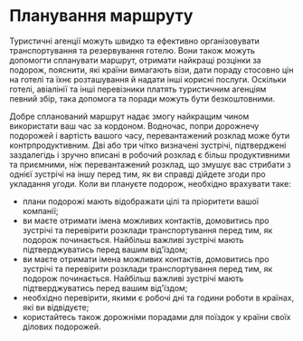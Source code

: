 # Планування маршруту

Туристичні агенції можуть швидко та ефективно організовувати транспортування та резервування готелю. Вони також можуть допомогти спланувати маршрут, отримати найкращі розцінки за подорож, пояснити, які країни вимагають візи, дати пораду стосовно цін на готелі та їхнє розташування й надати інші корисні послуги. Оскільки готелі, авіалінії та інші перевізники платять туристичним агенціям певний збір, така допомога та поради можуть бути безкоштовними.

Добре спланований маршрут надає змогу найкращим чином використати ваш час за кордоном. Водночас, попри дорожнечу подорожей і вартість вашого часу, перевантажений розклад може бути контрпродуктивним. Дві або три чітко визначені зустрічі, підтверджені заздалегідь і зручно вписані в робочий розклад є більш продуктивними та приємними, ніж перевантажений розклад, що змушує вас стрибати з однієї зустрічі на іншу перед тим, як ви справді дійдете згоди про укладання угоди. Коли ви плануєте подорож, необхідно врахувати таке: 
<ul type="disc">
<li>плани подорожі мають відображати цілі та пріоритети вашої компанії;</li>
<li>ви маєте отримати імена можливих контактів, домовитись про зустрічі та перевірити розклади транспортування перед тим, як подорож починається. Найбільш важливі зустрічі мають підтверджуватись перед вашим від'їздом;</li>
<li>ви маєте отримати імена можливих контактів, домовитись про зустрічі та перевірити розклади транспортування перед тим, як подорож починається. Найбільш важливі зустрічі мають підтверджуватись перед вашим від'їздом;</li>
<li>необхідно перевірити, якими є робочі дні та години роботи в країнах, які ви відвідуєте;</li>
<li>користайтесь також дорожніми порадами для поїздок у країни своїх ділових подорожей.</li>
</ul>
